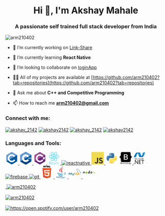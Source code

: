 <h1 align="center">Hi 👋, I'm Akshay Mahale</h1>
<h3 align="center">A passionate self trained full stack developer from India</h3>

<p align="left"> <img src="https://komarev.com/ghpvc/?username=arm210402&label=Profile%20views&color=0e75b6&style=flat" alt="arm210402" /> </p>

- 🔭 I’m currently working on [Link-Share](https://github.com/arm210402/Link-Share)

- 🌱 I’m currently learning **React Native**

- 👯 I’m looking to collaborate on [loginApp](https://github.com/arm210402/loginApp)

- 👨‍💻 All of my projects are available at [https://github.com/arm210402?tab=repositories](https://github.com/arm210402?tab=repositories)

- 💬 Ask me about **C++ and Competitive Programming**

- 📫 How to reach me **arm210402@gmail.com**

<h3 align="left">Connect with me:</h3>
<p align="left">
<a href="https://www.codechef.com/users/akshay_2142" target="blank"><img align="center" src="https://img.icons8.com/bubbles/512/codechef.png" alt="akshay_2142" height="30" width="40" /></a>
<a href="https://codeforces.com/profile/akshay2142" target="blank"><img align="center" src="https://raw.githubusercontent.com/rahuldkjain/github-profile-readme-generator/master/src/images/icons/Social/codeforces.svg" alt="akshay2142" height="30" width="40" /></a>
<a href="https://www.leetcode.com/akshay_2142" target="blank"><img align="center" src="https://raw.githubusercontent.com/rahuldkjain/github-profile-readme-generator/master/src/images/icons/Social/leet-code.svg" alt="akshay_2142" height="30" width="40" /></a>
<a href="https://auth.geeksforgeeks.org/user/akshay2142" target="blank"><img align="center" src="https://raw.githubusercontent.com/rahuldkjain/github-profile-readme-generator/master/src/images/icons/Social/geeks-for-geeks.svg" alt="akshay2142" height="30" width="40" /></a>
</p>

<h3 align="left">Languages and Tools:</h3>
<p align="left"> <a href="https://getbootstrap.com" target="_blank" rel="noreferrer"> <img src="https://raw.githubusercontent.com/devicons/devicon/master/icons/c/c-original.svg" alt="c" width="40" height="40"/> </a> <a href="https://www.w3schools.com/cpp/" target="_blank" rel="noreferrer"> <img src="https://raw.githubusercontent.com/devicons/devicon/master/icons/cplusplus/cplusplus-original.svg" alt="cplusplus" width="40" height="40"/> </a> <a href="https://www.w3schools.com/cs/" target="_blank" rel="noreferrer"> <img src="https://raw.githubusercontent.com/devicons/devicon/master/icons/csharp/csharp-original.svg" alt="csharp" width="40" height="40"/> </a> <a href="https://dotnet.microsoft.com/" target="_blank" rel="noreferrer"> 
<img src="https://raw.githubusercontent.com/devicons/devicon/master/icons/react/react-original-wordmark.svg" alt="react" width="40" height="40"/> </a> <a href="https://reactnative.dev/" target="_blank" rel="noreferrer"> <img src="https://reactnative.dev/img/header_logo.svg" alt="reactnative" width="40" height="40"/> </a>
<a href="https://developer.mozilla.org/en-US/docs/Web/JavaScript" target="_blank" rel="noreferrer"> <img src="https://raw.githubusercontent.com/devicons/devicon/master/icons/javascript/javascript-original.svg" alt="javascript" width="40" height="40"/> </a>
<img src="https://raw.githubusercontent.com/devicons/devicon/master/icons/python/python-original.svg" alt="python" width="40" height="40"/> </a> <a href="https://reactjs.org/" target="_blank" rel="noreferrer">
<img src="https://raw.githubusercontent.com/devicons/devicon/master/icons/bootstrap/bootstrap-plain-wordmark.svg" alt="bootstrap" width="40" height="40"/> </a> <a href="https://www.cprogramming.com/" target="_blank" rel="noreferrer"> <img src="https://raw.githubusercontent.com/devicons/devicon/master/icons/dot-net/dot-net-original-wordmark.svg" alt="dotnet" width="40" height="40"/> </a> <a href="https://expressjs.com" target="_blank" rel="noreferrer">  <img src="https://www.vectorlogo.zone/logos/firebase/firebase-icon.svg" alt="firebase" width="40" height="40"/> </a> <a href="https://git-scm.com/" target="_blank" rel="noreferrer"> <img src="https://www.vectorlogo.zone/logos/git-scm/git-scm-icon.svg" alt="git" width="40" height="40"/> </a> <a href="https://www.w3.org/html/" target="_blank" rel="noreferrer"> <img src="https://raw.githubusercontent.com/devicons/devicon/master/icons/html5/html5-original-wordmark.svg" alt="html5" width="40" height="40"/> </a> <a href="https://www.java.com" target="_blank" rel="noreferrer"> <img src="https://raw.githubusercontent.com/devicons/devicon/master/icons/java/java-original.svg" alt="java" width="40" height="40"/> </a>  <a href="https://www.mysql.com/" target="_blank" rel="noreferrer"> <img src="https://raw.githubusercontent.com/devicons/devicon/master/icons/mysql/mysql-original-wordmark.svg" alt="mysql" width="40" height="40"/> </a> <a href="https://nodejs.org" target="_blank" rel="noreferrer"> <img src="https://raw.githubusercontent.com/devicons/devicon/master/icons/nodejs/nodejs-original-wordmark.svg" alt="nodejs" width="40" height="40"/> </a> <a href="https://www.python.org" target="_blank" rel="noreferrer">   </p>

<p>&nbsp;<img align="center" src="https://github-readme-stats.vercel.app/api?username=arm210402&show_icons=true&locale=en" alt="arm210402" /></p>

<p><img align="center" src="https://github-readme-streak-stats.herokuapp.com/?user=arm210402&" alt="arm210402" /></p>

<p><img align="center" src="https://novatorem-x3cq-git-master-arm210402.vercel.app/api/spotify" alt="https://open.spotify.com/user/arm210402" /></p>


